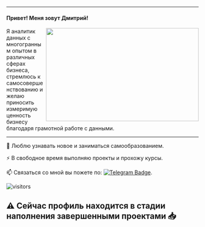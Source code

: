 ----------------
<p>

   #### Привет! Меня зовут Дмитрий!
   <img src="https://github.com/DAYT-43/Formalization/blob/main/gihubreadme.gif" align="right" width="400" height="245" />
   Я аналитик данных с многогранным опытом в различных сферах бизнеса, стремлюсь к самосовершенствованию и желаю приносить измеримую ценность бизнесу благодаря грамотной работе с данными.
   

---
:telescope: Люблю узнавать новое и заниматься самообразованием.

:zap: В свободное время выполняю проекты и прохожу курсы.

:mailbox: Связаться со мной вы пожете по: [![Telegram Badge](https://img.shields.io/badge/-Telegram-blue?style=flat&logo=Telegram&logoColor=white)](https://t.me/SPECTRRODIUM)</a>.

 ![visitors](https://visitor-badge.laobi.icu/badge?page_id=DAYT-43)

⚠️ Сейчас профиль находится в стадии наполнения завершенными проектами 📥
---
